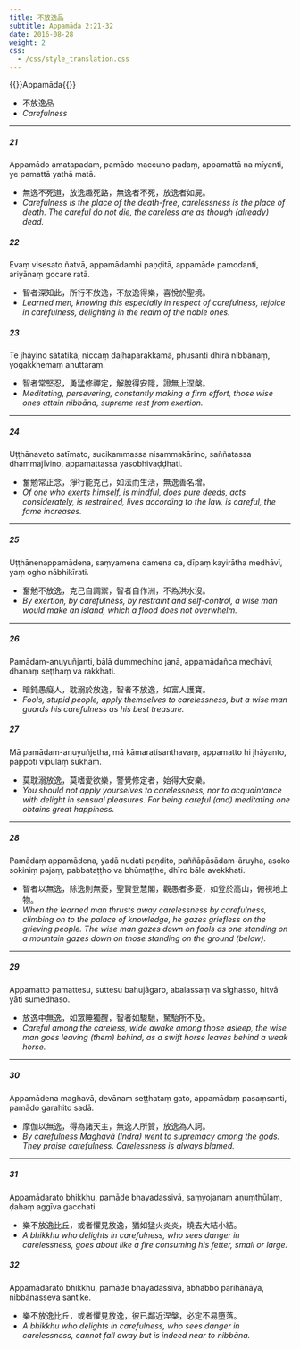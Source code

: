 ```yaml
---
title: 不放逸品
subtitle: Appamāda 2:21-32
date: 2016-08-28
weight: 2
css:
  - /css/style_translation.css
---
```


{{<subtitle>}}Appamāda{{</subtitle>}}

- 不放逸品
- *Carefulness*

---

##### 21

Appamādo amatapadaṃ, pamādo maccuno padaṃ, appamattā na mīyanti, ye pamattā yathā matā.

- 無逸不死道，放逸趣死路，無逸者不死，放逸者如屍。
- *Carefulness is the place of the death-free, carelessness is the place of death. The careful do not die, the careless are as though (already) dead.*

##### 22

Evaṃ visesato ñatvā, appamādamhi paṇḍitā, appamāde pamodanti, ariyānaṃ gocare ratā.

- 智者深知此，所行不放逸，不放逸得樂，喜悅於聖境。
- *Learned men, knowing this especially in respect of carefulness, rejoice in carefulness, delighting in the realm of the noble ones.*

##### 23

Te jhāyino sātatikā, niccaṃ daḷhaparakkamā, phusanti dhīrā nibbānaṃ, yogakkhemaṃ anuttaraṃ.

- 智者常堅忍，勇猛修禪定，解脫得安隱，證無上涅槃。
- *Meditating, persevering, constantly making a firm effort, those wise ones attain nibbāna, supreme rest from exertion.*

---

##### 24

Uṭṭhānavato satīmato, sucikammassa nisammakārino, saññatassa dhammajīvino, appamattassa yasobhivaḍḍhati.

- 奮勉常正念，淨行能克己，如法而生活，無逸善名增。
- *Of one who exerts himself, is mindful, does pure deeds, acts considerately, is restrained, lives according to the law, is careful, the fame increases.*

---

##### 25

Uṭṭhānenappamādena, saṃyamena damena ca, dīpaṃ kayirātha medhāvī, yaṃ ogho nābhikīrati.

- 奮勉不放逸，克己自調禦，智者自作洲，不為洪水沒。
- *By exertion, by carefulness, by restraint and self-control, a wise man would make an island, which a flood does not overwhelm.*

---

##### 26

Pamādam-anuyuñjanti, bālā dummedhino janā, appamādañca medhāvī, dhanaṃ seṭṭhaṃ va rakkhati.

- 暗鈍愚癡人，耽溺於放逸，智者不放逸，如富人護寶。
- *Fools, stupid people, apply themselves to carelessness, but a wise man guards his carefulness as his best treasure.*

##### 27

Mā pamādam-anuyuñjetha, mā kāmaratisanthavaṃ, appamatto hi jhāyanto, pappoti vipulaṃ sukhaṃ.

- 莫耽溺放逸，莫嗜愛欲樂，警覺修定者，始得大安樂。
- *You should not apply yourselves to carelessness, nor to acquaintance with delight in sensual pleasures. For being careful (and) meditating one obtains great happiness.*

---

##### 28

Pamādaṃ appamādena, yadā nudati paṇḍito, paññāpāsādam-āruyha, asoko sokiniṃ pajaṃ, pabbataṭṭho va bhūmaṭṭhe, dhīro bāle avekkhati.

- 智者以無逸，除逸則無憂，聖賢登慧閣，觀愚者多憂，如登於高山，俯視地上物。
- *When the learned man thrusts away carelessness by carefulness, climbing on to the palace of knowledge, he gazes griefless on the grieving people. The wise man gazes down on fools as one standing on a mountain gazes down on those standing on the ground (below).*

---

##### 29

Appamatto pamattesu, suttesu bahujāgaro, abalassaṃ va sīghasso, hitvā yāti sumedhaso.

- 放逸中無逸，如眾睡獨醒，智者如駿馳，駑駘所不及。
- *Careful among the careless, wide awake among those asleep, the wise man goes leaving (them) behind, as a swift horse leaves behind a weak horse.*

---

##### 30

Appamādena maghavā, devānaṃ seṭṭhataṃ gato, appamādaṃ pasaṃsanti, pamādo garahito sadā.

- 摩伽以無逸，得為諸天主，無逸人所贊，放逸為人訶。
- *By carefulness Maghavā (Indra) went to supremacy among the gods. They praise carefulness. Carelessness is always blamed.*

---

##### 31

Appamādarato bhikkhu, pamāde bhayadassivā, saṃyojanaṃ aṇuṃthūlaṃ, ḍahaṃ aggīva gacchati.

- 樂不放逸比丘，或者懼見放逸，猶如猛火炎炎，燒去大結小結。
- *A bhikkhu who delights in carefulness, who sees danger in carelessness, goes about like a fire consuming his fetter, small or large.*

##### 32

Appamādarato bhikkhu, pamāde bhayadassivā, abhabbo parihānāya, nibbānasseva santike.

- 樂不放逸比丘，或者懼見放逸，彼已鄰近涅槃，必定不易墮落。
- *A bhikkhu who delights in carefulness, who sees danger in carelessness, cannot fall away but is indeed near to nibbāna.*